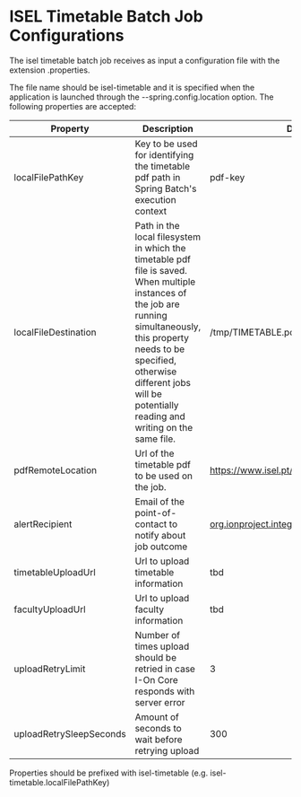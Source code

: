 # ISEL Timetable Batch Job Configurations
The isel timetable batch job receives as input a configuration file with the extension .properties.

The file name should be isel-timetable and it is specified when the application is launched through the --spring.config.location option. The following properties are accepted:

| Property | Description | Default value |
|----------|-------------|---------------|
| localFilePathKey | Key to be used for identifying the timetable pdf path in Spring Batch's execution context | pdf-key |
| localFileDestination     | Path in the local filesystem in which the timetable pdf file is saved. When multiple instances of the job are running simultaneously, this property needs to be specified, otherwise different jobs will be potentially reading and writing on the same file. | /tmp/TIMETABLE.pdf  |
| pdfRemoteLocation | Url of the timetable pdf to be used on the job. | https://www.isel.pt/media/uploads/LEIC_0310.pdf |
| alertRecipient  | Email of the point-of-contact to notify about job outcome | org.ionproject.integration@gmail.com  |
| timetableUploadUrl | Url to upload timetable information | tbd  |
| facultyUploadUrl | Url to upload faculty information | tbd |
| uploadRetryLimit | Number of times upload should be retried in case I-On Core responds with server error | 3 |
| uploadRetrySleepSeconds | Amount of seconds to wait before retrying upload | 300 |

Properties should be prefixed with isel-timetable (e.g. isel-timetable.localFilePathKey)

